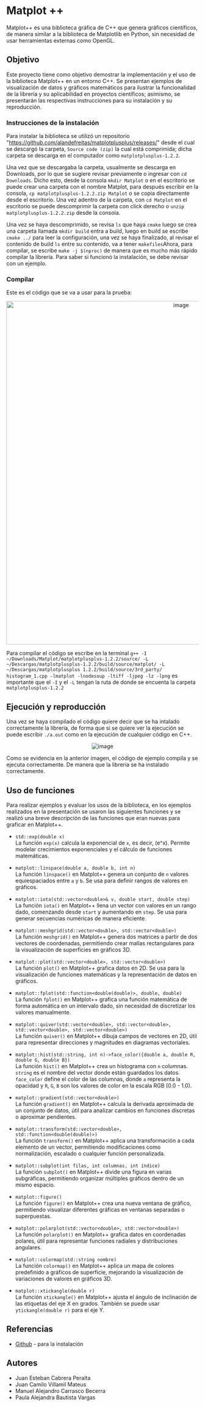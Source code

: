 # Matplot ++

Matplot++ es una biblioteca gráfica de C++ que genera gráficos científicos, de manera similar a la biblioteca de Matplotlib en Python, sin necesidad de usar herramientas externas como OpenGL.

## Objetivo

Este proyecto tiene como objetivo demostrar la implementación y el uso de la biblioteca Matplot++ en un entorno C++. Se presentan ejemplos de visualización de datos y gráficos matemáticos para ilustrar la funcionalidad de la librería y su aplicabilidad en proyectos científicos; asimismo, se presentarán las respectivas instrucciones para su instalación y su reproducción.

### Instrucciones de la instalación

Para instalar la biblioteca se utilizó un repositorio "https://github.com/alandefreitas/matplotplusplus/releases/" desde el cual se descargó la carpeta, ```Source code (zip)``` la cual está comprimida; dicha carpeta se descarga en el computador como ```matplotplusplus-1.2.2```.

Una vez que se descargaba la carpeta, usualmente se descarga en Downloads, por lo que se sugiere revisar previamente o ingresar con ```cd Downloads```. Dicho esto, desde la consola ```mkdir Matplot``` o en el escritorio se puede crear una carpeta con el nombre Matplot, para después escribir en la consola, ```cp matplotplusplus-1.2.2.zip Matplot``` o se copia directamente desde el escritorio. Una vez adentro de la carpeta, con ```cd Matplot``` en el escritorio se puede descomprimir la carpeta con click derecho o ```unzip matplotplusplus-1.2.2.zip``` desde la consola. 

Una vez se haya descomprimido, se revisa ```ls``` que haya ```cmake``` luego se crea una carpeta llamada ```mkdir build``` entra a build, luego en build se escribe ``` cmake ../``` para leer la configuración, una vez se haya finalizado, al revisar el contenido de build ```ls``` entre su contenido, va a tener ```makefiles```Ahora, para compilar, se escribe ```make -j $(nproc)``` de manera que es mucho más rápido compilar la librería. Para saber si funcionó la instalación, se debe revisar con un ejemplo.
### Compilar
Este es el código que se va a usar para la prueba:
<p align="center">
  <img src="https://github.com/user-attachments/assets/856188ef-1194-413b-bfe4-852208974818" alt="image" width="900">
</p>

Para compilar el código se escribe en la terminal  ```g++ -I ~/Downloads/Matplot/matplotplusplus-1.2.2/source/ -L ~/Descargas/matplotplusplus-1.2.2/build/source/matplot/ -L ~/Descargas/matplotplusplus 1.2.2/build/source/3rd_party/ histogram_1.cpp -lmatplot -lnodesoup -ltiff -ljpeg -lz -lpng``` es importante que el ```-I``` y el ```-L``` tengan la ruta de donde se encuenta la carpeta ```matplotplusplus-1.2.2```        

## Ejecución y reproducción

Una vez se haya compilado el código quiere decir que se ha intalado correctamente la libreria, de forma que si se quiere ver la ejecución se puede escribir ```./a.out``` como en la ejecución de cualquier código en C++. 
<p align="center">
  <img src="https://github.com/user-attachments/assets/bb61b48e-cc13-47fc-b7fb-83e8cc6c3c67" alt="image">
</p>

Como se evidencia en la anterior imagen, el código de ejemplo compila y se ejecuta correctamente. De manera que la libreria se ha instalado correctamente. 
## Uso de funciones
Para realizar ejemplos y evaluar los usos de la biblioteca, en los ejemplos realizados en la presentación se usaron las siguientes funciones y se realizó una breve descripción de las funciones que eran nuevas para graficar en Matplot++.
* `std::exp(double x)`  
  La función `exp(x)` calcula la exponencial de `x`, es decir, \(e^x\). Permite modelar crecimientos exponenciales y el cálculo de funciones matemáticas.

* `matplot::linspace(double a, double b, int n)`  
  La función `linspace()` en Matplot++ genera un conjunto de `n` valores equiespaciados entre `a` y `b`. Se usa para definir rangos de valores en gráficos.

* `matplot::iota(std::vector<double>& v, double start, double step)`  
  La función `iota()` en Matplot++ llena un vector con valores en un rango dado, comenzando desde `start` y aumentando en `step`. Se usa para generar secuencias numéricas de manera eficiente.

* `matplot::meshgrid(std::vector<double>, std::vector<double>)`  
  La función `meshgrid()` en Matplot++ genera dos matrices a partir de dos vectores de coordenadas, permitiendo crear mallas rectangulares para la visualización de superficies en gráficos 3D.

* `matplot::plot(std::vector<double>, std::vector<double>)`  
  La función `plot()` en Matplot++ grafica datos en 2D. Se usa para la visualización de funciones matemáticas y la representación de datos en gráficos.

* `matplot::fplot(std::function<double(double)>, double, double)`  
  La función `fplot()` en Matplot++ grafica una función matemática de forma automática en un intervalo dado, sin necesidad de discretizar los valores manualmente.

* `matplot::quiver(std::vector<double>, std::vector<double>, std::vector<double>, std::vector<double>)`  
  La función `quiver()` en Matplot++ dibuja campos de vectores en 2D, útil para representar direcciones y magnitudes en diagramas vectoriales.

* `matplot::hist(std::string, int n)->face_color({double a, double R, double G, double B})`  
  La función `hist()` en Matplot++ crea un histograma con `n` columnas. `string` es el nombre del vector donde están guardados los datos. `face_color` define el color de las columnas, donde `a` representa la opacidad y `R`, `G`, `B` son los valores de color en la escala RGB (0.0 - 1.0).

* `matplot::gradient(std::vector<double>)`  
  La función `gradient()` en Matplot++ calcula la derivada aproximada de un conjunto de datos, útil para analizar cambios en funciones discretas o aproximar pendientes.

* `matplot::transform(std::vector<double>, std::function<double(double)>)`  
  La función `transform()` en Matplot++ aplica una transformación a cada elemento de un vector, permitiendo modificaciones como normalización, escalado o cualquier función personalizada.

* `matplot::subplot(int filas, int columnas, int índice)`  
  La función `subplot()` en Matplot++ divide una figura en varias subgráficas, permitiendo organizar múltiples gráficos dentro de un mismo espacio.

* `matplot::figure()`  
  La función `figure()` en Matplot++ crea una nueva ventana de gráfico, permitiendo visualizar diferentes gráficas en ventanas separadas o superpuestas.

* `matplot::polarplot(std::vector<double>, std::vector<double>)`  
  La función `polarplot()` en Matplot++ grafica datos en coordenadas polares, útil para representar funciones radiales y distribuciones angulares.

* `matplot::colormap(std::string nombre)`  
  La función `colormap()` en Matplot++ aplica un mapa de colores predefinido a gráficos de superficie, mejorando la visualización de variaciones de valores en gráficos 3D.

* `matplot::xtickangle(double r)`  
  La función `xtickangle()` en Matplot++ ajusta el ángulo de inclinación de las etiquetas del eje X en grados. También se puede usar `ytickangle(double r)` para el eje Y.



## Referencias

* [Github](https://github.com/alandefreitas/matplotplusplus/releases/) - para la instalación

## Autores

* Juan Esteban Cabrera Peralta
* Juan Camilo Villamil Mateus
* Manuel Alejandro Carrasco Becerra  
* Paula Alejandra Bautista Vargas
